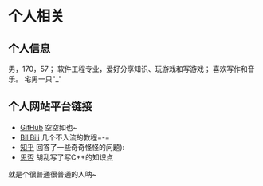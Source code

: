 # 个人相关

## 个人信息
  男，170，57；
  软件工程专业，爱好分享知识、玩游戏和写游戏；
  喜欢写作和音乐。
  宅男一只"_"

## 个人网站平台链接
  - [GitHub](https://github.com/Liuary/) 空空如也~
  - [BiliBili](https://space.bilibili.com/187013357) 几个不入流的教程=-=
  - [知乎](https://www.zhihu.com/people/bing-he-xiang-yi-7/answers) 回答了一些奇奇怪怪的问题):
  - [思否](https://segmentfault.com/u/liuary) 胡乱写了写C++的知识点
  
就是个很普通很普通的人呐~
